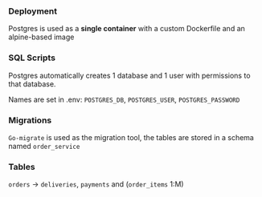 ### Deployment

Postgres is used as a **single container** with a custom Dockerfile and an alpine-based image

### SQL Scripts

Postgres automatically creates 1 database and 1 user with permissions to that database.

Names are set in .env: `POSTGRES_DB`, `POSTGRES_USER`, `POSTGRES_PASSWORD`

### Migrations

`Go-migrate` is used as the migration tool, the tables are stored in a schema named `order_service`

### Tables

`orders` -> `deliveries`, `payments` and (`order_items` 1:M)